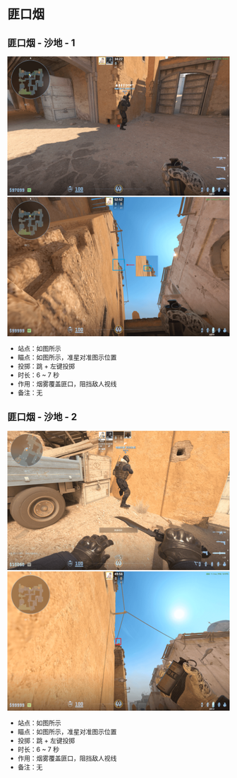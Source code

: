 # 匪口烟

## 匪口烟 - 沙地 - 1

![匪口烟 - 沙地 - 1 - 站位](../../../../images/炙热沙城/匪口烟-沙地-1-站位.png)
![匪口烟 - 沙地 - 1 - 瞄点](../../../../images/炙热沙城/匪口烟-沙地-1-瞄点.png)

- 站点：如图所示
- 瞄点：如图所示，准星对准图示位置
- 投掷：跳 + 左键投掷
- 时长：6 ~ 7 秒
- 作用：烟雾覆盖匪口，阻挡敌人视线
- 备注：无

## 匪口烟 - 沙地 - 2

![匪口烟 - 沙地 - 2 - 站位](../../../../images/炙热沙城/暗道烟-沙地-站位.png)
![匪口烟 - 沙地 - 2 - 瞄点](../../../../images/炙热沙城/匪口烟-沙地-2-瞄点.png)

- 站点：如图所示
- 瞄点：如图所示，准星对准图示位置
- 投掷：跳 + 左键投掷
- 时长：6 ~ 7 秒
- 作用：烟雾覆盖匪口，阻挡敌人视线
- 备注：无
